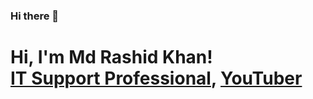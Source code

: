 ### Hi there 👋
<h1>Hi, I'm Md Rashid Khan! <br/><a href="https://www.linkedin.com/in/mdrashidkhan/">IT Support Professional</a>, <a href="https://www.youtube.com/@ITSUPPORTPRO/videos">YouTuber</a></h1>

[Microsoft Learn]: https://learn.microsoft.com/en-us/users/rashidkhan67/
[youtube]: https://www.youtube.com/@ITSUPPORTPRO/videos
[linkedin]: https://www.linkedin.com/in/mdrashidkhan/

<!--
**rashedKhan67/rashedkhan67** is a ✨ _special_ ✨ repository because its `README.md` (this file) appears on your GitHub profile.

Here are some ideas to get you started:

- 🔭 I’m currently working on ...
- 🌱 I’m currently learning ...
- 👯 I’m looking to collaborate on ...
- 🤔 I’m looking for help with ...
- 💬 Ask me about ...
- 📫 How to reach me: ...
- 😄 Pronouns: ...
- ⚡ Fun fact: ...
-->
